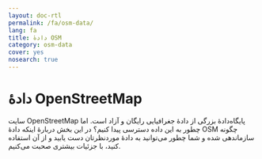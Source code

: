 ```yaml
---
layout: doc-rtl
permalink: /fa/osm-data/
lang: fa
title: دادهٔ OSM
category: osm-data
cover: yes
nosearch: true
---
```


دادهٔ OpenStreetMap
==================

سایت OpenStreetMap پایگاه‌دادهٔ بزرگی از دادهٔ جغرافیایی رایگان و آزاد است. اما چطور به این داده دسترسی پیدا کنیم؟ در این بخش دربارهٔ اینکه دادهٔ OSM چگونه سازماندهی شده و شما چطور می‌توانید به دادهٔ موردنظرتان دست یابید و از آن استفاده کنید، با جزئیات بیشتری صحبت می‌کنیم.  

<!--
اینجا موارد ذیل را پوشش میدهیم:

-	دادههای OSM: نگاه کلی
-	قالبهای فایلهای جغرافیایی و فایل osm.
-	گرفتن داده‌ها
-	دادهها و پایگاههای داده OSM
-	دستکاری فایلهای OSM با Osmosis
-	 OverPass API

-->